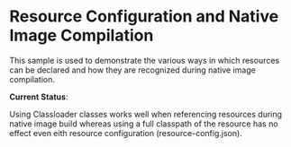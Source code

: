 # Resource Configuration and Native Image Compilation

This sample is used to demonstrate the various ways in which resources can be declared and how they are recognized during native image compilation. 

**Current Status**:

Using Classloader classes works well when referencing resources during native image build whereas using a full classpath of the resource has no effect even eith resource configuration (resource-config.json).
